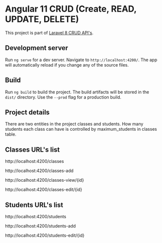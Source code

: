 # Angular 11 CRUD (Create, READ, UPDATE, DELETE)

This project is part of [Laravel 8 CRUD API's](https://github.com/abidaks/laravel-8-crud-apis).

## Development server

Run `ng serve` for a dev server. Navigate to `http://localhost:4200/`. The app will automatically reload if you change any of the source files.

## Build

Run `ng build` to build the project. The build artifacts will be stored in the `dist/` directory. Use the `--prod` flag for a production build.

## Project details

There are two entities in the project classes and students.
How many students each class can have is controlled by maximum_students in classes table.

## Classes URL's list

http://localhost:4200/classes

http://localhost:4200/classes-add

http://localhost:4200/classes-view/{id}

http://localhost:4200/classes-edit/{id}

## Students URL's list

http://localhost:4200/students

http://localhost:4200/students-add

http://localhost:4200/students-edit/{id}